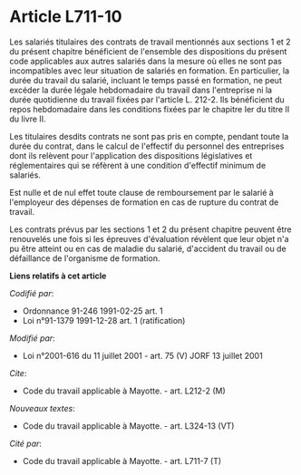 # Article L711-10

Les salariés titulaires des contrats de travail mentionnés aux sections 1 et 2 du présent chapitre bénéficient de l'ensemble
des dispositions du présent code applicables aux autres salariés dans la mesure où elles ne sont pas incompatibles avec leur
situation de salariés en formation. En particulier, la durée du travail du salarié, incluant le temps passé en formation, ne
peut excéder la durée légale hebdomadaire du travail dans l'entreprise ni la durée quotidienne du travail fixées par
l'article L. 212-2. Ils bénéficient du repos hebdomadaire dans les conditions fixées par le chapitre Ier du titre II du livre
II.

Les titulaires desdits contrats ne sont pas pris en compte, pendant toute la durée du contrat, dans le calcul de l'effectif
du personnel des entreprises dont ils relèvent pour l'application des dispositions législatives et réglementaires qui se
réfèrent à une condition d'effectif minimum de salariés.

Est nulle et de nul effet toute clause de remboursement par le salarié à l'employeur des dépenses de formation en cas de
rupture du contrat de travail.

Les contrats prévus par les sections 1 et 2 du présent chapitre peuvent être renouvelés une fois si les épreuves d'évaluation
révèlent que leur objet n'a pu être atteint ou en cas de maladie du salarié, d'accident du travail ou de défaillance de
l'organisme de formation.

**Liens relatifs à cet article**

_Codifié par_:

  - Ordonnance 91-246 1991-02-25 art. 1
  - Loi n°91-1379 1991-12-28 art. 1 (ratification)

_Modifié par_:

  - Loi n°2001-616 du 11 juillet 2001 - art. 75 (V) JORF 13 juillet 2001

_Cite_:

  - Code du travail applicable à Mayotte. - art. L212-2 (M)

_Nouveaux textes_:

  - Code du travail applicable à Mayotte. - art. L324-13 (VT)

_Cité par_:

  - Code du travail applicable à Mayotte. - art. L711-7 (T)
